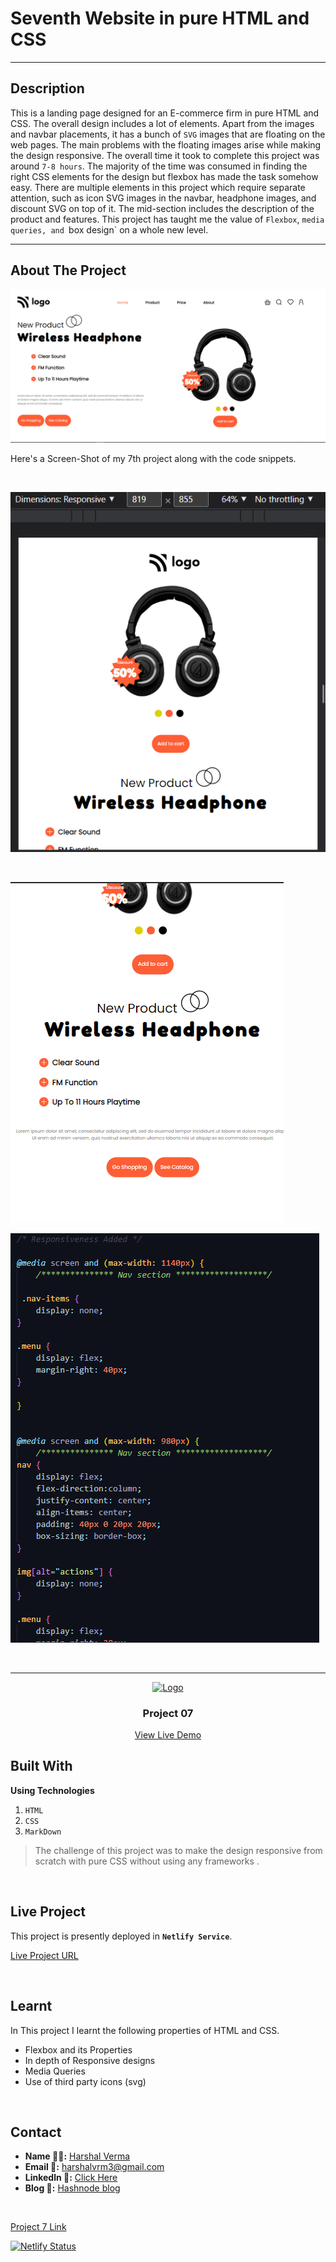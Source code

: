 # Seventh Website in pure HTML and CSS

---

## Description
This is a landing page designed for an E-commerce firm in pure HTML and CSS. The overall design includes a lot of elements. Apart from the images and navbar placements, it has a bunch of `SVG` images that are floating on the web pages. The main problems with the floating images arise while making the design responsive. The overall time it took to complete this project was around `7-8 hours`. The majority of the time was consumed in finding the right CSS elements for the design but flexbox has made the task somehow easy. There are multiple elements in this project which require separate attention, such as icon SVG images in the navbar, headphone images, and discount SVG on top of it. The mid-section includes the description of the product and features. This project has taught me the value of `Flexbox`, `media queries, and `box design` on a whole new level.

---

<!-- ABOUT THE PROJECT -->

## About The Project

![Project 07](./Screenshots/Wide_ss.png)


Here's a Screen-Shot of my 7th project along with the code snippets.

<br>

![Responsive](./Screenshots/819px_ss.png)

<br>

![Responsive](./Screenshots/688px_ss2.png)
<br>

![Css](./Screenshots/code2.png)


<!-- PROJECT LOGO -->
<br/>
<hr>
<div align="center">
  <a href="https://github.com/harshalvrm">
    <img src="https://learncodeonline.in/mascot.png" alt="Logo" width="80">
  </a>

<h3 align="center">Project 07</h3>
  <p align="center">   
    <a href="https://harshal-project07.netlify.app/">View Live Demo</a>
  </p>
</div>

## Built With

**Using Technologies**

1. `HTML`
2. `CSS`
3. `MarkDown`

> The challenge of this project was to make the design responsive from scratch with pure CSS without using any frameworks .

<br>

## Live Project

This project is presently deployed in **`Netlify Service`**.


[Live Project URL](https://harshal-project07.netlify.app/)
<br>

<!-- LEARNT -->
<br>

## Learnt
In This project I learnt the following properties of HTML and CSS.
- Flexbox and its Properties
- In depth of Responsive designs
- Media Queries
- Use of third party icons (svg)


<br>
<!-- CONTACT -->

## Contact

- **Name 👨‍💻:** [Harshal Verma](https://github.com/harshalvrm)
- **Email 📧:** [harshalvrm3@gmail.com](mailto:harshalvrm3@gmail.com)
- **Linkedln 📝:** [Click Here](https://www.linkedin.com/in/harshalvrm3/)
- **Blog 📝:** [Hashnode blog](https://xadai.hashnode.dev/)

<br>

[Project 7 Link](https://harshal-project07.netlify.app/) 

[![Netlify Status](https://api.netlify.com/api/v1/badges/5c46e481-70ec-4549-8c93-a282d4af5fda/deploy-status)](https://app.netlify.com/sites/harshal-project07/deploys)
